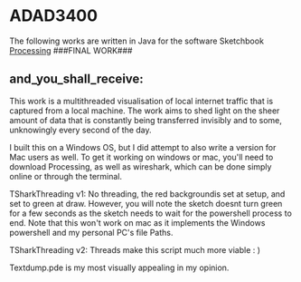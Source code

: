 # ADAD3400
The following works are written in Java for the software Sketchbook [Processing](https://processing.org/)
###FINAL WORK###

## and_you_shall_receive:

This work is a multithreaded visualisation of local internet traffic that is captured from a local machine. The work aims to shed light on the 
sheer amount of data that is constantly being transferred invisibly and to some, unknowingly every second of the day.

I built this on a Windows OS, but I did attempt to also write a version for Mac users as well.
To get it working on windows or mac, you'll need to download Processing, as well as wireshark, which can be done simply online or through the terminal.




TSharkThreading v1:
No threading, the red backgroundis set at setup, and set to green at draw. However, you will note the sketch doesnt turn green for a few seconds as the sketch needs to wait for the powershell process to end.
Note that this won't work on mac as it implements the Windows powershell and my personal PC's file Paths.

TSharkThreading v2:
Threads make this script much more viable : )

Textdump.pde is my most visually appealing in my opinion.
